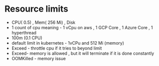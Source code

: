 # Resource limits

- CPU( 0.5) , Mem( 256 Mi) , Disk
- 1 count of cpu meaning - 1 vCpu on aws , 1 GCP Core , 1 Azure Core , 1 hyperthread
- 100m  (0.1 CPU)
- default limit in kubernetes - 1vCPu and 512 Mi (memory)
- Exceed - throttle cpu if it tries to beyond limit
- Exceed- memory is allowed , but it will terminate if it is done constantly
- OOMKilled - memory issue